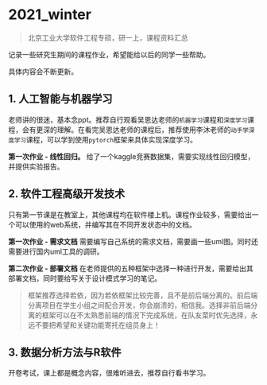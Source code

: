 # 2021_winter
> 北京工业大学软件工程专硕，研一上，课程资料汇总

记录一些研究生期间的课程作业，希望能给以后的同学一些帮助。

具体内容会不断更新。

## 1. 人工智能与机器学习

老师讲的很迷，基本念ppt。推荐自行观看吴恩达老师的`机器学习`课程和`深度学习`课程，会有更深的理解。在看完吴恩达老师的课程后，推荐使用李沐老师的`动手学深度学习`课程，可以学到使用`pytorch`框架来具体实现深度学习。

**第一次作业 - 线性回归。** 给了一个kaggle竞赛数据集，需要实现线性回归模型，并提供实验报告。

## 2. 软件工程高级开发技术

只有第一节课是在教室上，其他课程均在软件楼上机。课程作业较多，需要给出一个可以使用的web系统，并编写其在不同开发状态中的文档。

**第一次作业 - 需求文档** 需要编写自己系统的需求文档，需要画一些uml图。同时还需要进行国内uml工具的调研。

**第二次作业 - 部署文档** 在老师提供的五种框架中选择一种进行开发，需要给出其部署文档，同时要给写关于设计模式学习的笔记。

> 框架推荐选择若依，因为若依框架比较完善，且不是前后端分离的。前后端分离项目在学生小组之间配合开发，你会崩溃的，相信我。选择非前后端分离的框架可以在不太熟悉前端的情况下完成系统，在队友菜时优先选择，永远不要把希望和关键功能寄托在组员身上！

## 3. 数据分析方法与R软件

开卷考试，课上都是概念内容，很难听进去，推荐自行看书学习。
